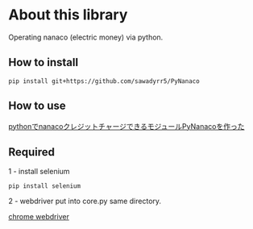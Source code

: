 # About this library
Operating nanaco (electric money) via python.

## How to install

```
pip install git+https://github.com/sawadyrr5/PyNanaco
```

## How to use

[pythonでnanacoクレジットチャージできるモジュールPyNanacoを作った](http://qiita.com/sawadybomb/items/ff3c8283ae80165e7b25)

## Required

1 - install selenium
```
pip install selenium
```

2 - webdriver put into core.py same directory.

[chrome webdriver](https://chromedriver.storage.googleapis.com/index.html?path=2.30/)
